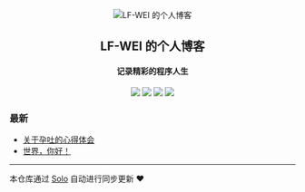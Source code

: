 <p align="center"><img alt="LF-WEI 的个人博客" src="https://static.b3log.org/images/brand/solo-32.png"></p><h2 align="center">
LF-WEI 的个人博客
</h2>

<h4 align="center">记录精彩的程序人生</h4>
<p align="center"><a title="LF-WEI 的个人博客" target="_blank" href="https://github.com/LF-WEI/solo-blog"><img src="https://img.shields.io/github/last-commit/LF-WEI/solo-blog.svg?style=flat-square&color=FF9900"></a>
<a title="GitHub repo size in bytes" target="_blank" href="https://github.com/LF-WEI/solo-blog"><img src="https://img.shields.io/github/repo-size/LF-WEI/solo-blog.svg?style=flat-square"></a>
<a title="Solo Version" target="_blank" href="https://github.com/b3log/solo/releases"><img src="https://img.shields.io/badge/solo-3.6.5-f1e05a.svg?style=flat-square&color=blueviolet"></a>
<a title="Hits" target="_blank" href="https://github.com/b3log/hits"><img src="https://hits.b3log.org/LF-WEI/solo-blog.svg"></a></p>

### 最新

* [关于孕吐的心得体会](https://www.adu8881.com/articles/2019/09/25/1569378248540.html)
* [世界，你好！](https://www.adu8881.com/hello-solo)



---

本仓库通过 [Solo](https://github.com/b3log/solo) 自动进行同步更新 ❤️ 